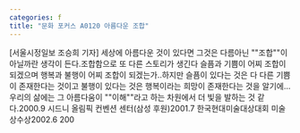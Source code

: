 ```yaml
---
categories: f
title: "문화 포커스 A0120 아름다운 조합"
---
```

[서울시정일보 조승희 기자] 세상에 아름다운 것이 있다면 그것은 다름아닌 ""조합""이 아닐까란 생각이 든다.조합함으로 또 다른 스토리가 생긴다 슬픔과 기쁨이 어찌 조합이 되겠으며 행복과 불행이 어찌 조합이 되겠는가..하지만 슬픔이 있다는 것은 다 다른 기쁨이 존재한다는 것이고 불행이 있다는 것은 행복이라는 희망이 존재한다는 것을 알기에...우리의 삶에는 그 아름다움이 ""이해""라고 하는 차원에서 더 빛을 발하는 것 같다.2000.9 시드니 올림픽 컨벤션 센터(삼성 후원)2001.7 한국현대미술대상대회 미술상수상2002.6 200